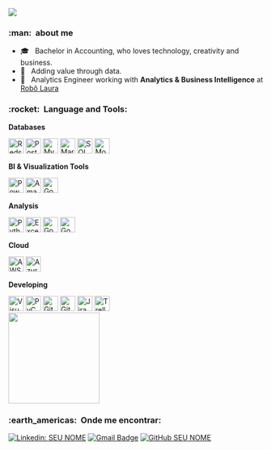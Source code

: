 ![](https://komarev.com/ghpvc/?username=caio-sanches&color=006bed)

<h3> :man: &nbsp;about me </h3>

- 🎓 &nbsp; Bachelor in Accounting, who loves technology, creativity and business.
- 🤔 &nbsp; Adding value through data.
- 💼 &nbsp; Analytics Engineer working with **Analytics & Business Intelligence** at <a href="https://laura-br.com/">Robô Laura</a>
<!-- - 🎓 &nbsp; Estudando **SEU CURSO** no <a href="link da sua faculdade">SUA FACULDADE</a>. -->
<!-- - 🌱 &nbsp; Aprendendo mais sobre **TECNOLOGIAS QUE VOCÊ ESTÁ APRENDENDO**. -->

<h3> :rocket: &nbsp;Language and Tools: </h3>

**Databases**

<img src="https://cdn.worldvectorlogo.com/logos/aws-redshift-logo.svg" alt="Redshift" width="30" height="30"/>
<img src="https://cdn.worldvectorlogo.com/logos/postgresql.svg" alt="PostgreSQL" width="30" height="30"/>
<img src="https://cdn.worldvectorlogo.com/logos/mysql-6.svg" alt="MySQL" width="30" height="30"/>
<img src="https://cdn.worldvectorlogo.com/logos/mariadb.svg" alt="MariaDB" width="30" height="30"/>
<img src="https://cdn.worldvectorlogo.com/logos/microsoft-sql-server-1.svg" alt="SQL Server" width="30" height="30"/>
<img src="https://cdn.worldvectorlogo.com/logos/mongodb-icon-1.svg" alt="MongoDB" width="30" height="30"/>


**BI & Visualization Tools**

<img src="https://cdn.worldvectorlogo.com/logos/power-bi.svg" alt="Power BI" width="30" height="30"/>
<img src="https://cdn.worldvectorlogo.com/logos/amazon-quicksight.svg" alt="Amazon Quicksight" width="30" height="30"/>
<img src="https://cdn.worldvectorlogo.com/logos/google-data-studio.svg" alt="Google DataStudio" width="30" height="30"/>


**Analysis**

<img src="https://cdn.worldvectorlogo.com/logos/python-5.svg" alt="Python" width="30" height="30"/>
<img src="https://cdn.worldvectorlogo.com/logos/excel-4.svg" alt="Excel" width="30" height="30"/>
<img src="https://cdn.worldvectorlogo.com/logos/google-sheets-full-logo-1.svg" alt="Google Sheets" width="30" height="30"/>
<img src="https://cdn.worldvectorlogo.com/logos/google-analytics-1.svg" alt="Google Analytics" width="30" height="30"/>


**Cloud**

<img src="https://cdn.worldvectorlogo.com/logos/amazon-web-services-2.svg" alt="AWS" width="30" height="30"/>
<img src="https://cdn.worldvectorlogo.com/logos/azure-2.svg" alt="Azure" width="30" height="30"/>


**Developing**

<img src="https://cdn.worldvectorlogo.com/logos/visual-studio-code-1.svg" alt="Visual Studio Code" width="30" height="30"/>
<img src="https://cdn.worldvectorlogo.com/logos/pycharm-1.svg" alt="PyCharm" width="30" height="30"/>
<img src="https://cdn.worldvectorlogo.com/logos/git-icon.svg" alt="Git" width="30" height="30"/>
<img src="https://cdn.worldvectorlogo.com/logos/github-icon.svg" alt="GitHub" width="30" height="30"/>
<img src="https://cdn.worldvectorlogo.com/logos/jira-3.svg" alt="Jira" width="30" height="30"/>
<img src="https://cdn.worldvectorlogo.com/logos/trello.svg" alt="Trello" width="30" height="30"/>

<br/>

<a href="https://github.com/caio-sanches">
  <img height="180em" src="https://github-readme-stats.vercel.app/api?username=caio-sanches&theme=dracula&show_icons=true" />
</a>

<br/>

<h3> :earth_americas: &nbsp;Onde me encontrar: </h3> 

[![Linkedin: SEU NOME](https://img.shields.io/badge/-USERNAME-blue?style=flat-square&logo=Linkedin&logoColor=white&link=LINK-DO-SEU-LINKEDIN)](LINK-DO-SEU-LINKEDIN)
[![Gmail Badge](https://img.shields.io/badge/-seuemail@email.com-006bed?style=flat-square&logo=Gmail&logoColor=white&link=mailto:SEU-EMAIL)](mailto:SEU-EMAIL)
[![GitHub SEU NOME]( https://img.shields.io/github/followers/VanessaSwerts?label=follow&style=social)](LINK-DO-SEU-GITHUB)